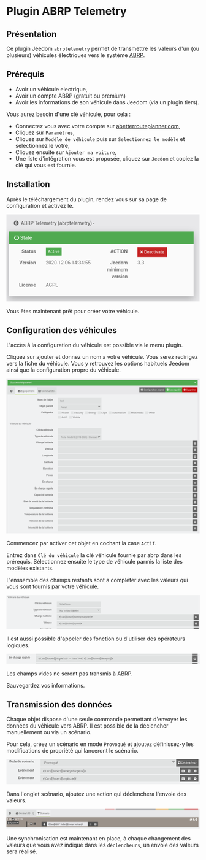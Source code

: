 # Plugin ABRP Telemetry

## Présentation

Ce plugin Jeedom `abrptelemetry` permet de transmettre les valeurs d'un (ou plusieurs) véhicules électriques vers le système [ABRP](https://abetterrouteplanner.com/).

## Prérequis

- Avoir un véhicule electrique,
- Avoir un compte ABRP (gratuit ou premium)
- Avoir les informations de son véhicule dans Jeedom (via un plugin tiers).

Vous aurez besoin d'une clé véhicule, pour cela :
- Connectez vous avec votre compte sur [abetterrouteplanner.com](https://abetterrouteplanner.com/),
- Cliquez sur `Paramètres`,
- Cliquez sur `Modèle de véhicule` puis sur `Selectionnez le modèle` et selectionnez le votre,
- Cliquez ensuite sur `Ajouter ma voiture`,
- Une liste d'intégration vous est proposée, cliquez sur `Jeedom` et copiez la clé qui vous est fournie.

## Installation

Après le téléchargement du plugin, rendez vous sur sa page de configuration et activez le.

![Activation du plugin](./medias/install-enable.png)

Vous êtes maintenant prêt pour créer votre véhicule.

## Configuration des véhicules

L'accès à la configuration du véhicule est possible via le menu plugin.

Cliquez sur ajouter et donnez un nom a votre véhicule. Vous serez redirigez vers la fiche du véhicule. Vous y retrouvez les options habituels Jeedom ainsi que la configuration propre du véhicule.

![Configuration voiture](./medias/created-vehicle.png)

Commencez par activer cet objet en cochant la case `Actif`.

Entrez dans `Clé du véhicule` la clé véhicule fournie par abrp dans les prérequis. Sélectionnez ensuite le type de véhicule parmis la liste des modèles existants.

L'enssemble des champs restants sont a compléter avec les valeurs qui vous sont fournis par votre véhicule.

![Options du véhicule](./medias/config-vehicle.png)

Il est aussi possible d'appeler des fonction ou d'utiliser des opérateurs logiques.

![Exemple fast changing](./medias/config-sample-fast.png)

Les champs vides  ne seront pas transmis à ABRP.

Sauvegardez vos informations.

## Transmission des données

Chaque objet dispose d'une seule commande permettant d'envoyer les données du véhicule vers ABRP. Il est possible de la déclencher manuellement ou via un scénario.

Pour cela, créez un scénario en mode `Provoqué` et ajoutez définissez-y les modifications de propriété qui lanceront le scénario.

![déclencheurs scénario](./medias/scenario-trigger.png)

Dans l'onglet scénario, ajoutez une action qui déclenchera l'envoie des valeurs.

![](./medias/scenario-send.png)

Une synchronisation est maintenant en place, à chaque changement des valeurs que vous avez indiqué dans les `déclencheurs`, un envoie des valeurs sera réalisé.